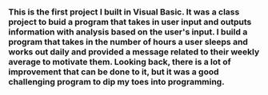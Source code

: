 ### This is the first project I built in Visual Basic. It was a class project to buid a program that takes in user input and outputs information with analysis based on the user's input. I build a program that takes in the number of hours a user sleeps and works out daily and provided a message related to their weekly average to motivate them. Looking back, there is a lot of improvement that can be done to it, but it was a good challenging program to dip my toes into programming.  

